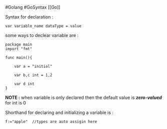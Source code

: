 #Golang #GoSyntax [[Go]]

Syntax for declaration :
```
var variable_name dataType = value
```

some ways to declear variable are :
```
package main
import "fmt"

func main(){
	
	var a = "initial"
	
	var b,c int = 1,2
	
	var d int
}
```

**NOTE :**  when variable is only declared then the default value is ***zero-valued***  for int  is 0

Shorthand for declaring and initializing a variable is :
```
f:="apple"  //types are auto assigin here
```
